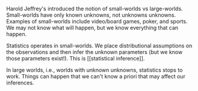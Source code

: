 Harold Jeffrey's introduced the notion of small-worlds vs large-worlds. Small-worlds have only known unknowns, not unknowns unknowns. Examples of small-worlds include video/board games, poker, and sports. We may not know what will happen, but we know everything that can happen. 

Statistics operates in small-worlds. We place distributional assumptions on the observations and then infer the unknown parameters (but we know those parameters exist!). This is [[statistical inference]]. 

In large worlds, i.e., worlds with unknown unknowns, statistics stops to work. Things can happen that we can't know a priori that may affect our inferences. 
